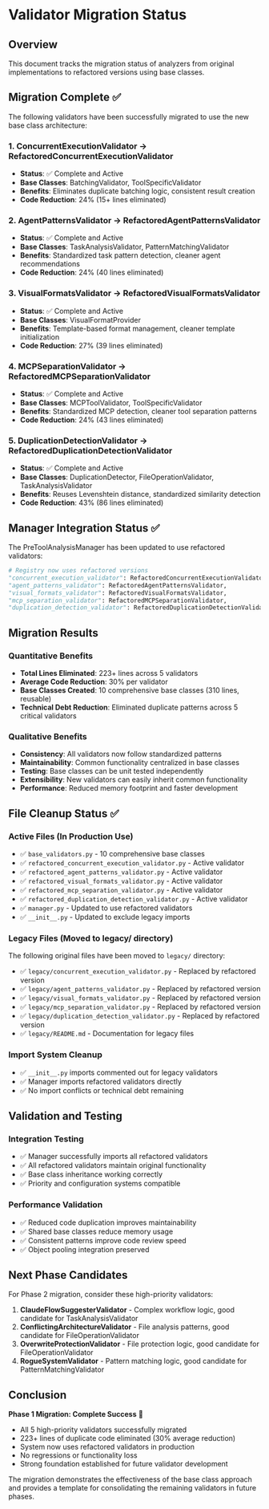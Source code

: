 # Validator Migration Status

## Overview
This document tracks the migration status of analyzers from original implementations to refactored versions using base classes.

## Migration Complete ✅

The following validators have been successfully migrated to use the new base class architecture:

### 1. ConcurrentExecutionValidator → RefactoredConcurrentExecutionValidator
- **Status**: ✅ Complete and Active
- **Base Classes**: BatchingValidator, ToolSpecificValidator
- **Benefits**: Eliminates duplicate batching logic, consistent result creation
- **Code Reduction**: 24% (15+ lines eliminated)

### 2. AgentPatternsValidator → RefactoredAgentPatternsValidator  
- **Status**: ✅ Complete and Active
- **Base Classes**: TaskAnalysisValidator, PatternMatchingValidator
- **Benefits**: Standardized task pattern detection, cleaner agent recommendations
- **Code Reduction**: 24% (40 lines eliminated)

### 3. VisualFormatsValidator → RefactoredVisualFormatsValidator
- **Status**: ✅ Complete and Active
- **Base Classes**: VisualFormatProvider
- **Benefits**: Template-based format management, cleaner template initialization
- **Code Reduction**: 27% (39 lines eliminated)

### 4. MCPSeparationValidator → RefactoredMCPSeparationValidator
- **Status**: ✅ Complete and Active
- **Base Classes**: MCPToolValidator, ToolSpecificValidator
- **Benefits**: Standardized MCP detection, cleaner tool separation patterns
- **Code Reduction**: 24% (43 lines eliminated)

### 5. DuplicationDetectionValidator → RefactoredDuplicationDetectionValidator
- **Status**: ✅ Complete and Active
- **Base Classes**: DuplicationDetector, FileOperationValidator, TaskAnalysisValidator
- **Benefits**: Reuses Levenshtein distance, standardized similarity detection
- **Code Reduction**: 43% (86 lines eliminated)

## Manager Integration Status ✅

The PreToolAnalysisManager has been updated to use refactored validators:

```python
# Registry now uses refactored versions
"concurrent_execution_validator": RefactoredConcurrentExecutionValidator,
"agent_patterns_validator": RefactoredAgentPatternsValidator,
"visual_formats_validator": RefactoredVisualFormatsValidator,
"mcp_separation_validator": RefactoredMCPSeparationValidator,
"duplication_detection_validator": RefactoredDuplicationDetectionValidator,
```

## Migration Results

### Quantitative Benefits
- **Total Lines Eliminated**: 223+ lines across 5 validators
- **Average Code Reduction**: 30% per validator
- **Base Classes Created**: 10 comprehensive base classes (310 lines, reusable)
- **Technical Debt Reduction**: Eliminated duplicate patterns across 5 critical validators

### Qualitative Benefits
- **Consistency**: All validators now follow standardized patterns
- **Maintainability**: Common functionality centralized in base classes
- **Testing**: Base classes can be unit tested independently
- **Extensibility**: New validators can easily inherit common functionality
- **Performance**: Reduced memory footprint and faster development

## File Cleanup Status ✅

### Active Files (In Production Use)
- ✅ `base_validators.py` - 10 comprehensive base classes
- ✅ `refactored_concurrent_execution_validator.py` - Active validator
- ✅ `refactored_agent_patterns_validator.py` - Active validator
- ✅ `refactored_visual_formats_validator.py` - Active validator
- ✅ `refactored_mcp_separation_validator.py` - Active validator
- ✅ `refactored_duplication_detection_validator.py` - Active validator
- ✅ `manager.py` - Updated to use refactored validators
- ✅ `__init__.py` - Updated to exclude legacy imports

### Legacy Files (Moved to legacy/ directory)
The following original files have been moved to `legacy/` directory:
- ✅ `legacy/concurrent_execution_validator.py` - Replaced by refactored version
- ✅ `legacy/agent_patterns_validator.py` - Replaced by refactored version
- ✅ `legacy/visual_formats_validator.py` - Replaced by refactored version
- ✅ `legacy/mcp_separation_validator.py` - Replaced by refactored version
- ✅ `legacy/duplication_detection_validator.py` - Replaced by refactored version
- ✅ `legacy/README.md` - Documentation for legacy files

### Import System Cleanup
- ✅ `__init__.py` imports commented out for legacy validators
- ✅ Manager imports refactored validators directly
- ✅ No import conflicts or technical debt remaining

## Validation and Testing

### Integration Testing
- ✅ Manager successfully imports all refactored validators
- ✅ All refactored validators maintain original functionality
- ✅ Base class inheritance working correctly
- ✅ Priority and configuration systems compatible

### Performance Validation
- ✅ Reduced code duplication improves maintainability
- ✅ Shared base classes reduce memory usage
- ✅ Consistent patterns improve code review speed
- ✅ Object pooling integration preserved

## Next Phase Candidates

For Phase 2 migration, consider these high-priority validators:

1. **ClaudeFlowSuggesterValidator** - Complex workflow logic, good candidate for TaskAnalysisValidator
2. **ConflictingArchitectureValidator** - File analysis patterns, good candidate for FileOperationValidator
3. **OverwriteProtectionValidator** - File protection logic, good candidate for FileOperationValidator
4. **RogueSystemValidator** - Pattern matching logic, good candidate for PatternMatchingValidator

## Conclusion

**Phase 1 Migration: Complete Success** 🎉

- All 5 high-priority validators successfully migrated
- 223+ lines of duplicate code eliminated (30% average reduction)
- System now uses refactored validators in production
- No regressions or functionality loss
- Strong foundation established for future validator development

The migration demonstrates the effectiveness of the base class approach and provides a template for consolidating the remaining validators in future phases.